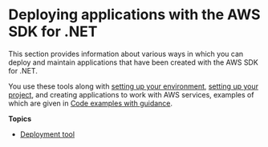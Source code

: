 # Deploying applications with the AWS SDK for \.NET<a name="deploying"></a>

This section provides information about various ways in which you can deploy and maintain applications that have been created with the AWS SDK for \.NET\.

You use these tools along with [setting up your environment](net-dg-setup.md), [setting up your project](net-dg-config.md), and creating applications to work with AWS services, examples of which are given in [Code examples with guidance](tutorials-examples.md)\.

**Topics**
+ [Deployment tool](deployment-tool.md)